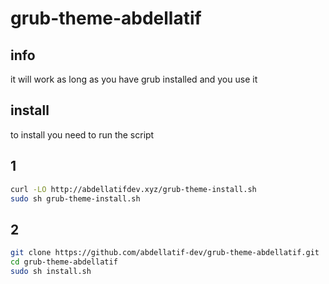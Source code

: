 # grub-theme-abdellatif

## info

it will work as long as you have grub installed and you use it

## install

to install you need to run the script

## 1

```sh
curl -LO http://abdellatifdev.xyz/grub-theme-install.sh
sudo sh grub-theme-install.sh
```

## 2

```sh
git clone https://github.com/abdellatif-dev/grub-theme-abdellatif.git
cd grub-theme-abdellatif
sudo sh install.sh
```
